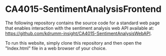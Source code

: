 # CA4015-SentimentAnalysisFrontend
The following repository contains the source code for a standard web page that enables interaction with the sentiment analysis web API available at: https://github.com/kdrumm-insight/CA4015-SentimentAnalysisWebAPI.

To run this website, simply clone this repository and then open the "Index.html" file in a web browser of your choice.
